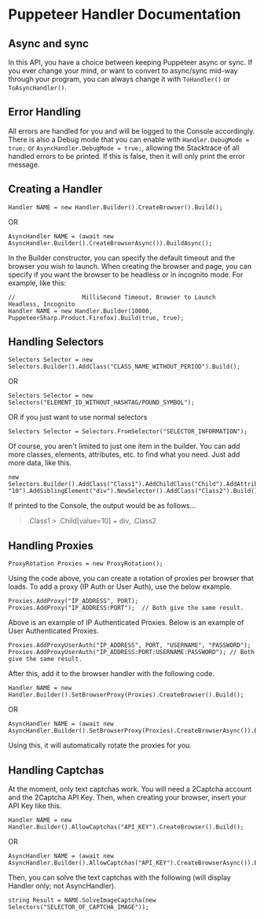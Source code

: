 # Puppeteer Handler Documentation

## Async and sync

In this API, you have a choice between keeping Puppeteer async or sync.  If you ever change your mind, or want to convert to async/sync mid-way through your program, you can always change it with `ToHandler()` or `ToAsyncHandler()`.

## Error Handling

All errors are handled for you and will be logged to the Console accordingly.  There is also a Debug mode that you can enable with `Handler.DebugMode = true;` or `AsyncHandler.DebugMode = true;`, allowing the Stacktrace of all handled errors to be printed.  If this is false, then it will only print the error message.

## Creating a Handler

```CSharp
Handler NAME = new Handler.Builder().CreateBrowser().Build();
```
OR
```CSharp
AsyncHandler NAME = (await new AsyncHandler.Builder().CreateBrowserAsync()).BuildAsync();
```

In the Builder constructor, you can specify the default timeout and the browser you wish to launch.  When creating the browser and page, you can specify if you want the browser to be headless or in incognito mode.  For example, like this:

```CSharp
//                   MilliSecond Timeout, Browser to Launch                 Headless, Incognito
Handler NAME = new Handler.Builder(10000, PuppeteerSharp.Product.Firefox).Build(true, true);
```

## Handling Selectors

```CSharp
Selectors Selector = new Selectors.Builder().AddClass("CLASS_NAME_WITHOUT_PERIOD").Build();
```
OR
```CSharp
Selectors Selector = new Selectors("ELEMENT_ID_WITHOUT_HASHTAG/POUND_SYMBOL");
```
OR if you just want to use normal selectors
```CSharp
Selectors Selector = Selectors.FromSelector("SELECTOR_INFORMATION");
```
Of course, you aren't limited to just one item in the builder.  You can add more classes, elements, attributes, etc. to find what you need.  Just add more data, like this.
```CSharp
new Selectors.Builder().AddClass("Class1").AddChildClass("Child").AddAttribute("value", "10").AddSiblingElement("div").NewSelector().AddClass("Class2").Build();

```
If printed to the Console, the output would be as follows...
> .Class1 > .Child[value=10] + div, .Class2

## Handling Proxies

```CSharp
ProxyRotation Proxies = new ProxyRotation();
```
Using the code above, you can create a rotation of proxies per browser that loads.  To add a proxy (IP Auth or User Auth), use the below example.
```CSharp
Proxies.AddProxy("IP_ADDRESS", PORT);
Proxies.AddProxy("IP_ADDRESS:PORT");  // Both give the same result.
```
Above is an example of IP Authenticated Proxies.  Below is an example of User Authenticated Proxies.
```CSharp
Proxies.AddProxyUserAuth("IP_ADDRESS", PORT, "USERNAME", "PASSWORD");
Proxies.AddProxyUserAuth("IP_ADDRESS:PORT:USERNAME:PASSWORD"); // Both give the same result.
```
After this, add it to the browser handler with the following code.
```CSharp
Handler NAME = new Handler.Builder().SetBrowserProxy(Proxies).CreateBrowser().Build();
```
OR
```CSharp
AsyncHandler NAME = (await new AsyncHandler.Builder().SetBrowserProxy(Proxies).CreateBrowserAsync()).BuildAsync();
```
Using this, it will automatically rotate the proxies for you.

## Handling Captchas

At the moment, only text captchas work.  You will need a 2Captcha account and the 2Captcha API Key.  Then, when creating your browser, insert your API Key like this.

```CSharp
Handler NAME = new Handler.Builder().AllowCaptchas("API_KEY").CreateBrowser().Build();
```
OR 
```CSharp
AsyncHandler NAME = (await new AsyncHandler.Builder().AllowCaptchas("API_KEY").CreateBrowserAsync()).BuildAsync();
```
Then, you can solve the text captchas with the following (will display Handler only; not AsyncHandler).
```CSharp
string Result = NAME.SolveImageCaptcha(new Selectors("SELECTOR_OF_CAPTCHA_IMAGE"));
```